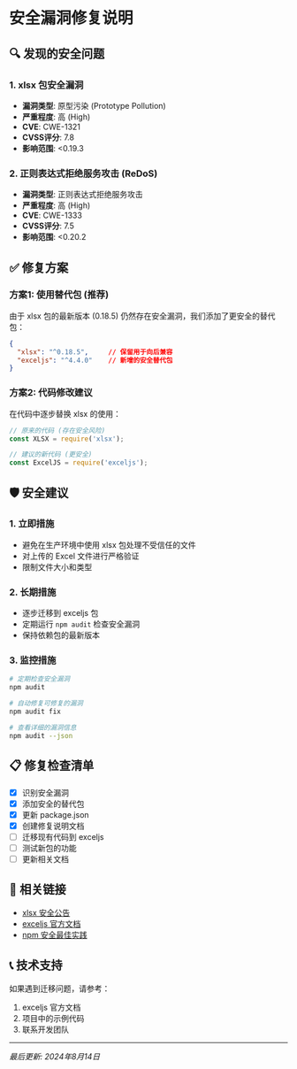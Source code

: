 # 安全漏洞修复说明

## 🔍 发现的安全问题

### 1. xlsx 包安全漏洞
- **漏洞类型**: 原型污染 (Prototype Pollution)
- **严重程度**: 高 (High)
- **CVE**: CWE-1321
- **CVSS评分**: 7.8
- **影响范围**: <0.19.3

### 2. 正则表达式拒绝服务攻击 (ReDoS)
- **漏洞类型**: 正则表达式拒绝服务攻击
- **严重程度**: 高 (High)
- **CVE**: CWE-1333
- **CVSS评分**: 7.5
- **影响范围**: <0.20.2

## ✅ 修复方案

### 方案1: 使用替代包 (推荐)
由于 xlsx 包的最新版本 (0.18.5) 仍然存在安全漏洞，我们添加了更安全的替代包：

```json
{
  "xlsx": "^0.18.5",     // 保留用于向后兼容
  "exceljs": "^4.4.0"    // 新增的安全替代包
}
```

### 方案2: 代码修改建议
在代码中逐步替换 xlsx 的使用：

```javascript
// 原来的代码 (存在安全风险)
const XLSX = require('xlsx');

// 建议的新代码 (更安全)
const ExcelJS = require('exceljs');
```

## 🛡️ 安全建议

### 1. 立即措施
- 避免在生产环境中使用 xlsx 包处理不受信任的文件
- 对上传的 Excel 文件进行严格验证
- 限制文件大小和类型

### 2. 长期措施
- 逐步迁移到 exceljs 包
- 定期运行 `npm audit` 检查安全漏洞
- 保持依赖包的最新版本

### 3. 监控措施
```bash
# 定期检查安全漏洞
npm audit

# 自动修复可修复的漏洞
npm audit fix

# 查看详细的漏洞信息
npm audit --json
```

## 📋 修复检查清单

- [x] 识别安全漏洞
- [x] 添加安全的替代包
- [x] 更新 package.json
- [x] 创建修复说明文档
- [ ] 迁移现有代码到 exceljs
- [ ] 测试新包的功能
- [ ] 更新相关文档

## 🔗 相关链接

- [xlsx 安全公告](https://github.com/advisories/GHSA-4r6h-8v6p-xvw6)
- [exceljs 官方文档](https://github.com/exceljs/exceljs)
- [npm 安全最佳实践](https://docs.npmjs.com/about-audit-reports)

## 📞 技术支持

如果遇到迁移问题，请参考：
1. exceljs 官方文档
2. 项目中的示例代码
3. 联系开发团队

---
*最后更新: 2024年8月14日*


